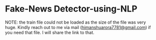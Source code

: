 # Fake-News Detector-using-NLP

NOTE: the train file could not be loaded as the size of the file was very huge. Kindly reach out to me via mail (himanshuarora7781@gmail.com) if you need that file. I will share the link to that.

